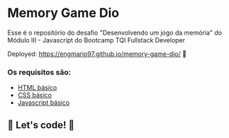 # Memory Game Dio

Esse é o repositório do desafio "Desenvolvendo um jogo da memória" do Módulo III - Javascript do Bootcamp TQI Fullstack Developer

Deployed: https://engmario97.github.io/memory-game-dio/ 🚀

### Os requisitos são:

* [HTML básico](https://www.w3schools.com/html/)
* [CSS básico](https://developer.mozilla.org/pt-BR/docs/Web/CSS)
* [Javascript básico](https://developer.mozilla.org/pt-BR/docs/Web/JavaScript)
 
## 🚀 Let's code! 🚀
